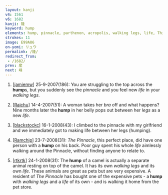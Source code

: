 ```yaml
---
layout: kanji
v4: 1561
v6: 1682
kanji: 隆
keyword: hump
elements: hump, pinnacle, parthenon, acropolis, walking legs, life, This is Your Life, cell, drop, grow up
strokes: 11
image: E99A86
on-yomi: リュウ
permalink: /隆/
redirect_from:
 - /1682/
prev: 産
next: 峰
---
```


1) [<a href="http://kanji.koohii.com/profile/jamiemw">jamiemw</a>] 25-9-2007(186): You are struggling to the top across the<strong> hump</strong>s, but you suddenly see the <em>pinnacle</em> and you feel new <em>life</em> in your <em>walking legs</em>.

2) [<a href="http://kanji.koohii.com/profile/Raichu">Raichu</a>] 14-4-2007(51): A woman takes her <em>bra</em> off and what happens? Nine months later the<strong> hump</strong> in her belly pops out between her <em>legs</em> as a new <em>life</em>.

3) [<a href="http://kanji.koohii.com/profile/blackstockc">blackstockc</a>] 16-1-2008(43): I climbed to the pinnacle with my girlfriend and we immediately got to making life between her legs (humping).

4) [<a href="http://kanji.koohii.com/profile/Ramchip">Ramchip</a>] 23-7-2008(31): <em>The Pinnacle</em>, this perfect place, did have one person with a<strong> hump</strong> on his back. Poor guy spent his whole <em>life</em> aimlessly walking around the Pinnacle, without finding anyone to relate to.

5) [<a href="http://kanji.koohii.com/profile/rtkrtk">rtkrtk</a>] 24-1-2008(31): The<strong> hump</strong> of a camel is actually a separate animal resting on top of the camel. It has its own <em>walking legs</em> and its own <em>life</em>. These animals are great as pets but are very expensive. A resident of <em>The Pinnacle</em> has bought one of the expensive pets - a<strong> hump</strong> with <em>walking legs</em> and a <em>life</em> of its own - and is walking it home from the pet store.

